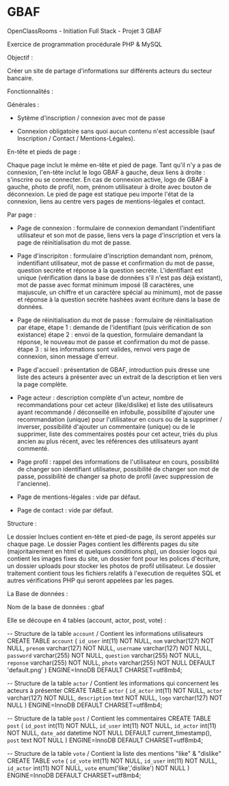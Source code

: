 # GBAF
OpenClassRooms - Initiation Full Stack - Projet 3 GBAF

Exercice de programmation procédurale PHP & MySQL

Objectif :

Créer un site de partage d'informations sur différents acteurs du secteur bancaire.


Fonctionnalités :


Générales :

- Sytème d'inscription / connexion avec mot de passe

- Connexion obligatoire sans quoi aucun contenu n'est accessible (sauf Inscription / Contact / Mentions-Légales).


En-tête et pieds de page :

Chaque page inclut le même en-tête et pied de page.
Tant qu'il n'y a pas de connexion, l'en-tête inclut le logo GBAF à gauche, deux liens à droite : s'inscrire ou se connecter.
En cas de connexion active, logo de GBAF à gauche, photo de profil, nom, prénom utilisateur à droite avec bouton de déconnexion.
Le pied de page est statique peu importe l'état de la connexion, liens au centre vers pages de mentions-légales et contact.


Par page :

- Page de connexion : formulaire de connexion demandant l'indentifiant utilisateur et son mot de passe,
			liens vers la page d'inscription et vers la page de réinitialisation du mot de passe.

- Page d'inscripiton : formulaire d'inscription demandant nom, prénom, indentifiant utilisateur, mot de passe et confirmation du mot de passe, question secrète et réponse à la question secrète.
			L'identifiant est unique (vérification dans la base de données s'il n'est pas déjà existant),
			mot de passe avec format minimum imposé (8 caractères, une majuscule, un chiffre et un caractère spécial au minimum),
			mot de passe et réponse à la question secrète hashées avant écriture dans la base de données.

- Page de réinitialisation du mot de passe : formulaire de réinitialisation par étape,
						étape 1 : demande de l'identifiant (puis vérification de son existance)
						étape 2 : envoi de la question, formulaire demandant la réponse, le nouveau mot de passe et confirmation du mot de passe.
						étape 3 : si les informations sont valides, renvoi vers page de connexion, sinon message d'erreur.


- Page d'accueil : présentation de GBAF, introduction puis dresse une liste des acteurs à présenter avec un extrait de la description et lien vers la page complète.

- Page acteur : description complète d'un acteur, 
		nombre de recommandations pour cet acteur (like/dislike) et liste des utilisateurs ayant recommandé / déconseillé en infobulle, 
		possibilité d'ajouter une recommandation (unique) pour l'utilisateur en cours ou de la supprimer / inverser,
		possibilité d'ajouter un commentaire (unique) ou de le supprimer,
		liste des commentaires postés pour cet acteur, triés du plus ancien au plus récent, avec les références des utilisateurs ayant commenté.

- Page profil : rappel des informations de l'utilisateur en cours,
		possibilité de changer son identifiant utilisateur,
		possibilité de changer son mot de passe,
		possibilité de changer sa photo de profil (avec suppression de l'ancienne).

- Page de mentions-légales : vide par défaut.

- Page de contact : vide par défaut.


Structure :

Le dossier Inclues contient en-tête et pied-de page, ils seront appelés sur chaque page.
Le dossier Pages contient les différents pages du site (majoritairement en html et quelques conditions php), 
		un dossier logos qui contient les images fixes du site, 
		un dossier font pour les polices d'écriture,
		un dossier uploads pour stocker les photos de profil utilisateur.
Le dossier traitement contient tous les fichiers relatifs à l'execution de requêtes SQL et autres vérifications PHP qui seront appelées par les pages.


La Base de données :

Nom de la base de données : gbaf

Elle se découpe en 4 tables (account, actor, post, vote) :

-- Structure de la table `account` / Contient les informations utilisateurs
CREATE TABLE `account` (
  `id_user` int(11) NOT NULL,
  `nom` varchar(127) NOT NULL,
  `prenom` varchar(127) NOT NULL,
  `username` varchar(127) NOT NULL,
  `password` varchar(255) NOT NULL,
  `question` varchar(255) NOT NULL,
  `reponse` varchar(255) NOT NULL,
  `photo` varchar(255) NOT NULL DEFAULT 'default.png'
) ENGINE=InnoDB DEFAULT CHARSET=utf8mb4;


-- Structure de la table `actor` / Contient les informations qui concernent les acteurs à présenter
CREATE TABLE `actor` (
  `id_actor` int(11) NOT NULL,
  `actor` varchar(127) NOT NULL,
  `description` text NOT NULL,
  `logo` varchar(127) NOT NULL
) ENGINE=InnoDB DEFAULT CHARSET=utf8mb4;


-- Structure de la table `post` / Contient les commentaires
CREATE TABLE `post` (
  `id_post` int(11) NOT NULL,
  `id_user` int(11) NOT NULL,
  `id_actor` int(11) NOT NULL,
  `date_add` datetime NOT NULL DEFAULT current_timestamp(),
  `post` text NOT NULL
) ENGINE=InnoDB DEFAULT CHARSET=utf8mb4;


-- Structure de la table `vote` / Contient la liste des mentions "like" & "dislike"
CREATE TABLE `vote` (
  `id_vote` int(11) NOT NULL,
  `id_user` int(11) NOT NULL,
  `id_actor` int(11) NOT NULL,
  `vote` enum('like','dislike') NOT NULL
) ENGINE=InnoDB DEFAULT CHARSET=utf8mb4;